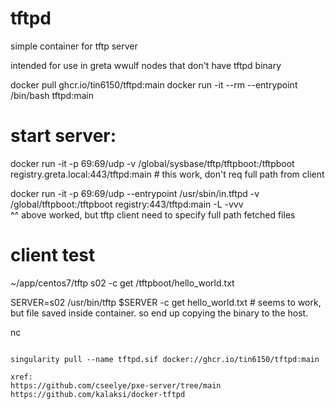 # tftpd
simple container for tftp server

intended for use in greta wwulf nodes that don't have tftpd binary


docker pull ghcr.io/tin6150/tftpd:main
docker run -it --rm --entrypoint /bin/bash tftpd:main


# start server:

docker run -it -p 69:69/udp -v /global/sysbase/tftp/tftpboot:/tftpboot   registry.greta.local:443/tftpd:main   # this work, don't req full path from client


docker run -it -p 69:69/udp --entrypoint /usr/sbin/in.tftpd -v /global/tftpboot:/tftpboot   registry:443/tftpd:main -L -vvv  
^^ above worked, but tftp client need to specify full path fetched files             

# client test
~/app/centos7/tftp  s02 -c get /tftpboot/hello_world.txt


SERVER=s02
/usr/bin/tftp $SERVER -c get hello_world.txt   #  seems to work, but file saved inside container.  so end up copying the binary to the host.


nc

~~~~~

singularity pull --name tftpd.sif docker://ghcr.io/tin6150/tftpd:main

xref: 
https://github.com/cseelye/pxe-server/tree/main
https://github.com/kalaksi/docker-tftpd






